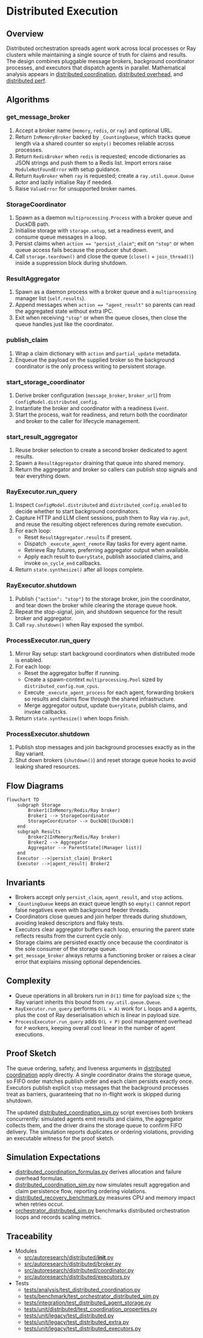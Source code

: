 # Distributed Execution

## Overview

Distributed orchestration spreads agent work across local processes or Ray
clusters while maintaining a single source of truth for claims and results.
The design combines pluggable message brokers, background coordinator
processes, and executors that dispatch agents in parallel. Mathematical
analysis appears in
[distributed coordination](../algorithms/distributed_coordination.md),
[distributed overhead](../algorithms/distributed_overhead.md), and
[distributed perf](../algorithms/distributed_perf.md).

## Algorithms

### get_message_broker

1. Accept a broker name (`memory`, `redis`, or `ray`) and optional URL.
2. Return `InMemoryBroker` backed by `_CountingQueue`, which tracks queue
   length via a shared counter so `empty()` becomes reliable across
   processes.
3. Return `RedisBroker` when `redis` is requested; encode dictionaries as
   JSON strings and push them to a Redis list. Import errors raise
   `ModuleNotFoundError` with setup guidance.
4. Return `RayBroker` when `ray` is requested; create a
   `ray.util.queue.Queue` actor and lazily initialise Ray if needed.
5. Raise `ValueError` for unsupported broker names.

### StorageCoordinator

1. Spawn as a daemon `multiprocessing.Process` with a broker queue and DuckDB
   path.
2. Initialise storage with `storage.setup`, set a readiness event, and consume
   queue messages in a loop.
3. Persist claims when `action == "persist_claim"`; exit on `"stop"` or when
   queue access fails because the producer shut down.
4. Call `storage.teardown()` and close the queue (`close()` + `join_thread()`)
   inside a suppression block during shutdown.

### ResultAggregator

1. Spawn as a daemon process with a broker queue and a `multiprocessing`
   manager list (`self.results`).
2. Append messages when `action == "agent_result"` so parents can read the
   aggregated state without extra IPC.
3. Exit when receiving `"stop"` or when the queue closes, then close the
   queue handles just like the coordinator.

### publish_claim

1. Wrap a claim dictionary with `action` and `partial_update` metadata.
2. Enqueue the payload on the supplied broker so the background coordinator
   is the only process writing to persistent storage.

### start_storage_coordinator

1. Derive broker configuration (`message_broker`, `broker_url`) from
   `ConfigModel.distributed_config`.
2. Instantiate the broker and coordinator with a readiness `Event`.
3. Start the process, wait for readiness, and return both the coordinator and
   broker to the caller for lifecycle management.

### start_result_aggregator

1. Reuse broker selection to create a second broker dedicated to agent
   results.
2. Spawn a `ResultAggregator` draining that queue into shared memory.
3. Return the aggregator and broker so callers can publish stop signals and
   tear everything down.

### RayExecutor.run_query

1. Inspect `ConfigModel.distributed` and `distributed_config.enabled` to
   decide whether to start background coordinators.
2. Capture HTTP and LLM client sessions, push them to Ray via `ray.put`, and
   reuse the resulting object references during remote execution.
3. For each loop:
   - Reset `ResultAggregator.results` if present.
   - Dispatch `_execute_agent_remote` Ray tasks for every agent name.
   - Retrieve Ray futures, preferring aggregator output when available.
   - Apply each result to `QueryState`, publish associated claims, and invoke
     `on_cycle_end` callbacks.
4. Return `state.synthesize()` after all loops complete.

### RayExecutor.shutdown

1. Publish `{"action": "stop"}` to the storage broker, join the coordinator,
   and tear down the broker while clearing the storage queue hook.
2. Repeat the stop-signal, join, and shutdown sequence for the result broker
   and aggregator.
3. Call `ray.shutdown()` when Ray exposed the symbol.

### ProcessExecutor.run_query

1. Mirror Ray setup: start background coordinators when distributed mode is
   enabled.
2. For each loop:
   - Reset the aggregator buffer if running.
   - Create a spawn-context `multiprocessing.Pool` sized by
     `distributed_config.num_cpus`.
   - Execute `_execute_agent_process` for each agent, forwarding brokers so
     results and claims flow through the shared infrastructure.
   - Merge aggregator output, update `QueryState`, publish claims, and invoke
     callbacks.
3. Return `state.synthesize()` when loops finish.

### ProcessExecutor.shutdown

1. Publish stop messages and join background processes exactly as in the Ray
   variant.
2. Shut down brokers (`shutdown()`) and reset storage queue hooks to avoid
   leaking shared resources.

## Flow Diagrams

```mermaid
flowchart TD
    subgraph Storage
        Broker1(InMemory/Redis/Ray broker)
        Broker1 --> StorageCoordinator
        StorageCoordinator --> DuckDB[(DuckDB)]
    end
    subgraph Results
        Broker2(InMemory/Redis/Ray broker)
        Broker2 --> Aggregator
        Aggregator --> ParentState[(Manager list)]
    end
    Executor -->|persist_claim| Broker1
    Executor -->|agent_result| Broker2
```

## Invariants

- Brokers accept only `persist_claim`, `agent_result`, and `stop` actions.
- `_CountingQueue` keeps an exact queue length so `empty()` cannot report
  false negatives even with background feeder threads.
- Coordinators close queues and join helper threads during shutdown, avoiding
  leaked descriptors and flaky tests.
- Executors clear aggregator buffers each loop, ensuring the parent state
  reflects results from the current cycle only.
- Storage claims are persisted exactly once because the coordinator is the
  sole consumer of the storage queue.
- `get_message_broker` always returns a functioning broker or raises a clear
  error that explains missing optional dependencies.

## Complexity

- Queue operations in all brokers run in `O(1)` time for payload size `s`; the
  Ray variant inherits this bound from `ray.util.queue.Queue`.
- `RayExecutor.run_query` performs `O(L × A)` work for `L` loops and `A`
  agents, plus the cost of Ray deserialisation which is linear in payload
  size.
- `ProcessExecutor.run_query` adds `O(L × P)` pool management overhead for `P`
  workers, keeping overall cost linear in the number of agent executions.

## Proof Sketch

The queue ordering, safety, and liveness arguments in
[distributed coordination](../algorithms/distributed_coordination.md) apply
directly. A single coordinator drains the storage queue, so FIFO order matches
publish order and each claim persists exactly once. Executors publish explicit
`stop` messages that the background processes treat as barriers, guaranteeing
that no in-flight work is skipped during shutdown.

The updated
[distributed_coordination_sim.py](../../scripts/distributed_coordination_sim.py)
script exercises both brokers concurrently: simulated agents emit results and
claims, the aggregator collects them, and the driver drains the storage queue
to confirm FIFO delivery. The simulation reports duplicates or ordering
violations, providing an executable witness for the proof sketch.

## Simulation Expectations

- [distributed_coordination_formulas.py][s1] derives allocation and failure
  overhead formulas.
- [distributed_coordination_sim.py][s2] now simulates result aggregation and
  claim persistence flow, reporting ordering violations.
- [distributed_recovery_benchmark.py][s3] measures CPU and memory impact when
  retries occur.
- [orchestrator_distributed_sim.py][s4] benchmarks distributed orchestration
  loops and records scaling metrics.

## Traceability

- Modules
  - [src/autoresearch/distributed/__init__.py][m1]
  - [src/autoresearch/distributed/broker.py][m2]
  - [src/autoresearch/distributed/coordinator.py][m3]
  - [src/autoresearch/distributed/executors.py][m4]
- Tests
  - [tests/analysis/test_distributed_coordination.py][t56]
  - [tests/benchmark/test_orchestrator_distributed_sim.py][t57]
  - [tests/integration/test_distributed_agent_storage.py][t58]
  - [tests/unit/distributed/test_coordination_properties.py][t59]
  - [tests/unit/legacy/test_distributed.py][t2]
  - [tests/unit/legacy/test_distributed_extra.py][t60]
  - [tests/unit/legacy/test_distributed_executors.py][t137]

[m1]: ../../src/autoresearch/distributed/__init__.py
[m2]: ../../src/autoresearch/distributed/broker.py
[m3]: ../../src/autoresearch/distributed/coordinator.py
[m4]: ../../src/autoresearch/distributed/executors.py
[t2]: ../../tests/unit/legacy/test_distributed.py
[s1]: ../../scripts/distributed_coordination_formulas.py
[s2]: ../../scripts/distributed_coordination_sim.py
[s3]: ../../scripts/distributed_recovery_benchmark.py
[s4]: ../../scripts/orchestrator_distributed_sim.py

[t56]: ../../tests/analysis/test_distributed_coordination.py
[t57]: ../../tests/benchmark/test_orchestrator_distributed_sim.py
[t58]: ../../tests/integration/test_distributed_agent_storage.py
[t59]: ../../tests/unit/distributed/test_coordination_properties.py
[t60]: ../../tests/unit/legacy/test_distributed_extra.py
[t137]: ../../tests/unit/legacy/test_distributed_executors.py
